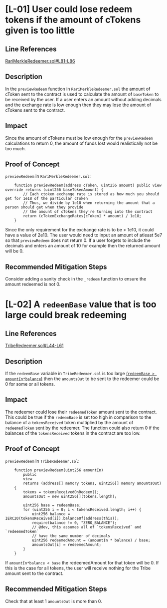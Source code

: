 # [L-01] User could lose redeem tokens if the amount of cTokens given is too little

## Line References

[RariMerkleRedeemer.sol#L81-L86](https://github.com/code-423n4/2022-09-tribe/blob/main/contracts/shutdown/fuse/RariMerkleRedeemer.sol#L81-L86)

## Description

In the ```previewRedeem``` function in ```RariMerkleRedeemer.sol``` the amount of cToken sent to the contract is used to calculate the amount of ```baseToken``` to be received by the user. If a user enters an amount without adding decimals and the exchange rate is low enough then they may lose the amount of cTokens sent to the contract.

## Impact

Since the amount of cTokens must be low enough for the ```previewRedeem``` calculations to return 0, the amount of funds lost would realistically not be too much.

## Proof of Concept

```previewRedeem``` in ```RariMerkleRedeemer.sol```:

```solidity
    function previewRedeem(address cToken, uint256 amount) public view override returns (uint256 baseTokenAmount) {
        // Each ctoken exchange rate is stored as how much you should get for 1e18 of the particular cToken
        // Thus, we divide by 1e18 when returning the amount that a person should get when they provide
        // the amount of cTokens they're turning into the contract
        return (cTokenExchangeRates[cToken] * amount) / 1e18;
    }
```

Since the only requirement for the exchange rate is to be > 1e10, it could have a value of 2e10. The user would need to input an amount of atleast 5e7 so that ```previewRedeem``` does not return 0. If a user forgets to include the decimals and enters an amount of 10 for example then the returned amount will be 0.

## Recommended Mitigation Steps

Consider adding a sanity check in the ```_redeem``` function to ensure the amount redeemed is not 0.





# [L-02] A ```redeemBase``` value that is too large could break redeeming

## Line References

[TribeRedeemer.sol#L44-L61](https://github.com/code-423n4/2022-09-tribe/blob/main/contracts/shutdown/redeem/TribeRedeemer.sol#L44-L61)

## Description

If the ```redeemBase``` variable in ```TribeRedeemer.sol``` is too large [(```redeemBase > amountIn*balance```)](https://github.com/code-423n4/2022-09-tribe/blob/main/contracts/shutdown/redeem/TribeRedeemer.sol#L58) then the ```amountsOut``` to be sent to the redeemer could be 0 for some or all tokens.

## Impact

The redeemer could lose their ```redeemedToken``` amount sent to the contract. This could be true if the ```redeemBase``` is set too high in comparison to the balance of a ```tokensReceived``` token multiplied by the amount of ```redeemedToken``` sent by the redeemer. The function could also return 0 if the balances of the ```tokensReceived``` tokens in the contract are too low.

## Proof of Concept

```previewRedeem``` in ```TribeRedeemer.sol```:

```solidity
    function previewRedeem(uint256 amountIn)
        public
        view
        returns (address[] memory tokens, uint256[] memory amountsOut)
    {
        tokens = tokensReceivedOnRedeem();
        amountsOut = new uint256[](tokens.length);

        uint256 base = redeemBase;
        for (uint256 i = 0; i < tokensReceived.length; i++) {
            uint256 balance = IERC20(tokensReceived[i]).balanceOf(address(this));
            require(balance != 0, "ZERO_BALANCE");
            // @dev, this assumes all of `tokensReceived` and `redeemedToken`
            // have the same number of decimals
            uint256 redeemedAmount = (amountIn * balance) / base;
            amountsOut[i] = redeemedAmount;
        }
    }
```

If ```amountIn*balance < base``` the redeemedAmount for that token will be 0. If this is the case for all tokens, the user will receive nothing for the Tribe amount sent to the contract.

## Recommended Mitigation Steps

Check that at least 1 ```amountsOut``` is more than 0.